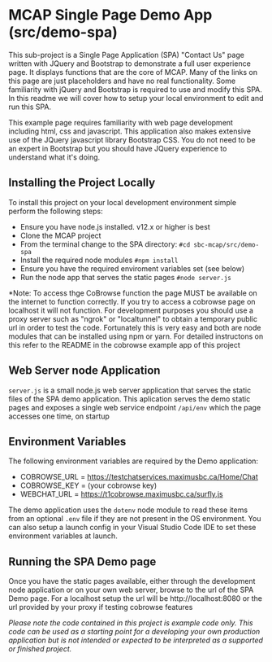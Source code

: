# MCAP Single Page Demo App (src/demo-spa)

This sub-project is a Single Page Application (SPA) "Contact Us" page written with JQuery and Bootstrap to demonstrate a full user experience page.  It displays functions that are the core of MCAP.  Many of the links on this page are just placeholders and have no real functionality.  Some familiarity with jQuery and Bootstrap is required to use and modify this SPA. In this readme we will cover how to setup your local environment to edit and run this SPA.  

This example page requires familiarity with web page development including html, css and javascript.  This application also makes extensive use of the JQuery javascript library Bootstrap CSS.  You do not need to be an expert in Bootstrap but you should have JQuery experience to understand what it's doing.

## Installing the Project Locally
To install this project on your local development environment simple perform the following steps:
- Ensure you have node.js installed. v12.x or higher is best
- Clone the MCAP project
- From the terminal change to the SPA directory: `#cd sbc-mcap/src/demo-spa`
- Install the required node modules `#npm install`
- Ensure you have the required enviroment variables set (see below)
- Run the node app that serves the static pages `#node server.js`

*Note: 
To access thge CoBrowse function the page MUST be available on the internet to function correctly. If you try to access a cobrowse page on localhost it will not function.  For development purposes you should use a proxy server such as "ngrok" or "localtunnel" to obtain a temporary public url in order to test the code.  Fortunately this is very easy and both are node modules that can be installed using npm or yarn.  For detailed instructons on this refer to the README in the cobrowse example app of this project

## Web Server node Application
`server.js` is a small node.js web server application that serves the static files of the SPA demo application.  This aplication serves the demo static pages and exposes a single web service endpoint `/api/env` which the page accesses one time, on startup

## Environment Variables
The following environment variables are required by the Demo application:

- COBROWSE_URL = https://testchatservices.maximusbc.ca/Home/Chat
- COBROWSE_KEY = (your cobrowse key)
- WEBCHAT_URL = https://t1cobrowse.maximusbc.ca/surfly.js

The demo application uses the `dotenv` node module to read these items from an optional `.env` file if they are not present in the OS environment.  You can also setup a launch config in your Visual Studio Code IDE to set these environment variables at launch.

## Running the SPA Demo page
Once you have the static pages available, either through the development node application or on your own web server, browse to the url of the SPA Demo page.  For a localhost setup the url will be http://localhost:8080  or the url provided by your proxy if testing cobrowse features

<i>Please note the code contained in this project is example code only. This code can be used as a starting point for a developing your own production application but is not intended or expected to be 
interpreted as a supported or finished project. </i>


